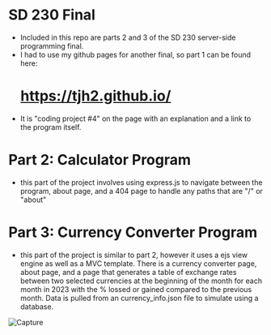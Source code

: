 # SD 230 Final

 - Included in this repo are parts 2 and 3 of the SD 230 server-side programming final.
 - I had to use my github pages for another final, so part 1 can be found here:
   # https://tjh2.github.io/
 - It is "coding project #4" on the page with an explanation and a link to the program itself.

# Part 2: Calculator Program
- this part of the project involves using express.js to navigate between the program, about page, and a 404 page to handle any paths that are "/" or "about"


# Part 3: Currency Converter Program
- this part of the project is similar to part 2, however it uses a ejs view engine as well as a MVC template. There is a currency converter page, about page, and a page that generates a table of exchange rates between two selected currencies at the beginning of the month for each month in 2023 with the % lossed or gained compared to the previous month. Data is pulled from an currency_info.json file to simulate using a database.
  
![Capture](https://github.com/TJH2/SD-230-Final/assets/82971033/93711a21-a23d-4714-845b-500efca2ce81)
